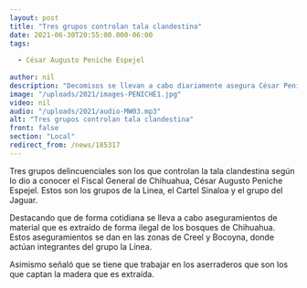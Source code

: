 ```yaml
---
layout: post
title: "Tres grupos controlan tala clandestina"
date: 2021-06-30T20:55:00.000-06:00
tags:
  
  - César Augusto Peniche Espejel
  
author: nil
description: "Decomisos se llevan a cabo diariamente asegura César Peniche."
image: "/uploads/2021/images-PENICHE1.jpg"
video: nil
audio: "/uploads/2021/audio-MW03.mp3"
alt: "Tres grupos controlan tala clandestina"
front: false
section: "Local"
redirect_from: /news/185317
---
```


Tres grupos delincuenciales son los que controlan la tala clandestina según lo dio a conocer el Fiscal General de Chihuahua, César Augusto Peniche Espejel. Estos son los grupos de la Linea, el Cartel Sinaloa y el grupo del Jaguar.

Destacando que de forma cotidiana se lleva a cabo aseguramientos de material que es extraído de forma ilegal de los bosques de Chihuahua. Estos aseguramientos se dan en las zonas de Creel y Bocoyna, donde actúan integrantes del grupo la Línea.

Asimismo señaló que se tiene que trabajar en los aserraderos que son los que captan la madera que es extraída.
